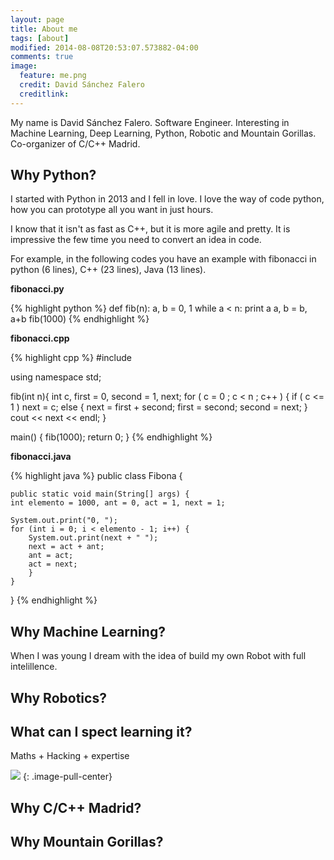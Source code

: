 ```yaml
---
layout: page
title: About me
tags: [about]
modified: 2014-08-08T20:53:07.573882-04:00
comments: true
image:
  feature: me.png
  credit: David Sánchez Falero
  creditlink:
---
```


My name is David Sánchez Falero. Software Engineer. Interesting in Machine Learning, Deep Learning, Python, Robotic and Mountain Gorillas. Co-organizer of C/C++ Madrid. 

## Why Python?

I started with Python in 2013 and I fell in love. I love the way of code python, how you can prototype all you want in just hours. 

I know that it isn't as fast as C++, but it is more agile and pretty. It is impressive the few time you need to convert an idea in code.

For example, in the following codes you have an example with fibonacci in python (6 lines), C++ (23 lines), Java (13 lines).

**fibonacci.py**

{% highlight python %}
def fib(n):
    a, b = 0, 1
    while a < n:
        print a
        a, b = b, a+b
fib(1000)
{% endhighlight %}

**fibonacci.cpp**

{% highlight cpp %}
#include<iostream>
 
using namespace std;

fib(int n){ 
    int c, first = 0, second = 1, next;
    for ( c = 0 ; c < n ; c++ )
    {
        if ( c <= 1 )
        next = c;
    else
    {
        next = first + second;
        first = second;
        second = next;
    }
    cout << next << endl;
}

main()
{
    fib(1000);
    return 0;
}
{% endhighlight %}

**fibonacci.java**

{% highlight java %}
public class Fibona {

    public static void main(String[] args) {
    int elemento = 1000, ant = 0, act = 1, next = 1;

    System.out.print("0, ");
    for (int i = 0; i < elemento - 1; i++) {
        System.out.print(next + " ");
        next = act + ant;
        ant = act;
        act = next;
        }
    }
}
{% endhighlight %}

## Why Machine Learning?

When I was young I dream with the idea of build my own Robot with full intelillence. 

## Why Robotics?

## What can I spect learning it?

Maths + Hacking + expertise

![]({{site.url}}/images/data_science.png)
{: .image-pull-center}

## Why C/C++ Madrid?

## Why Mountain Gorillas?